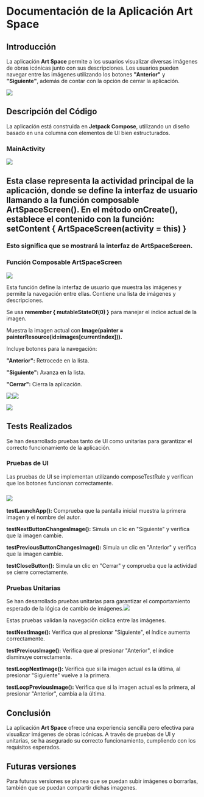 # <a name="_wqoikhl3tzzb"></a>**Documentación de la Aplicación Art Space**
## <a name="_s51mhwheua4g"></a>**Introducción**
La aplicación **Art Space** permite a los usuarios visualizar diversas imágenes de obras icónicas junto con sus descripciones. Los usuarios pueden navegar entre las imágenes utilizando los botones **"Anterior"** y **"Siguiente"**, además de contar con la opción de cerrar la aplicación.

![](Aspose.Words.61da1fca-b7e1-48e1-9f57-d8e9ddc2a9e6.001.png)
##
##
## <a name="_tonff1l2kzn6"></a><a name="_brqn4997o259"></a><a name="_cmbgxle4t4n"></a>**Descripción del Código**
La aplicación está construida en **Jetpack Compose**, utilizando un diseño basado en una columna con elementos de UI bien estructurados.
### <a name="_cztvmn4aqgq2"></a>**MainActivity**
![](Aspose.Words.61da1fca-b7e1-48e1-9f57-d8e9ddc2a9e6.002.png)

Esta clase representa la actividad principal de la aplicación, donde se define la interfaz de usuario llamando a la función composable **ArtSpaceScreen()**.
<a name="_2z35ydx8ura5"></a>En el método **onCreate()**, establece el contenido con la función:
**setContent { ArtSpaceScreen(activity = this) }**
-----------------------------------------------------------------------------------------------
### <a name="_qyvq2lalunay"></a>Esto significa que se mostrará la interfaz de **ArtSpaceScreen.**
###
###
###
###
###
###
###
###
###
###
### <a name="_9qxov7wynud3"></a><a name="_il6hm9aq4wg7"></a><a name="_4vyjckugwoqd"></a><a name="_ugk1bw2cy45q"></a><a name="_rqib2qmb9rrc"></a><a name="_48d90maj8kk5"></a><a name="_60smox6lxxv7"></a><a name="_9u5lul25hngd"></a><a name="_4614ug21r8ta"></a><a name="_y6w43jhabwc3"></a><a name="_fqyg14f138qf"></a>**Función Composable ArtSpaceScreen**
![](Aspose.Words.61da1fca-b7e1-48e1-9f57-d8e9ddc2a9e6.003.png)

Esta función define la interfaz de usuario que muestra las imágenes y permite la navegación entre ellas. Contiene una lista de imágenes y descripciones.

Se usa **remember { mutableStateOf(0) }** para manejar el índice actual de la imagen.

Muestra la imagen actual con **Image(painter = painterResource(id=images[currentIndex])).**

Incluye botones para la navegación:

**"Anterior":** Retrocede en la lista.

**"Siguiente":** Avanza en la lista.

**"Cerrar":** Cierra la aplicación.


![](Aspose.Words.61da1fca-b7e1-48e1-9f57-d8e9ddc2a9e6.004.png)![](Aspose.Words.61da1fca-b7e1-48e1-9f57-d8e9ddc2a9e6.005.png)

![](Aspose.Words.61da1fca-b7e1-48e1-9f57-d8e9ddc2a9e6.006.png)
## <a name="_n492o0ora1yx"></a>
## <a name="_y9gs4x5eyiiw"></a>**Tests Realizados**
Se han desarrollado pruebas tanto de UI como unitarias para garantizar el correcto funcionamiento de la aplicación.
### <a name="_ixy5z7c8h8ua"></a>**Pruebas de UI**
Las pruebas de UI se implementan utilizando composeTestRule y verifican que los botones funcionan correctamente.
### ![](Aspose.Words.61da1fca-b7e1-48e1-9f57-d8e9ddc2a9e6.007.png)

<a name="_363bud9n4hng"></a>**testLaunchApp():** Comprueba que la pantalla inicial muestra la primera imagen y el nombre del autor.

**testNextButtonChangesImage():** Simula un clic en "Siguiente" y verifica que la imagen cambie.

**testPreviousButtonChangesImage():** Simula un clic en "Anterior" y verifica que la imagen cambie.

**testCloseButton():** Simula un clic en "Cerrar" y comprueba que la actividad se cierre correctamente.

###
###
###
###
###
###
###
###
###
###
###
###
###
###
###
###
### <a name="_4v85r56266xn"></a><a name="_2r6dtwzf25da"></a><a name="_5q1v1686k2z6"></a><a name="_a0j3k4ggwkgo"></a><a name="_2o5kfmh0hopn"></a><a name="_dvlspenqbc1u"></a><a name="_ybcdrbk6uhuf"></a><a name="_jn30c4kdnatf"></a><a name="_cf16mxy0jk04"></a><a name="_pizgygzhb6ez"></a><a name="_ts6rymrdwmig"></a><a name="_6olkfw3j78ib"></a><a name="_26extl1byqvw"></a><a name="_5hnnwe1h1u3x"></a><a name="_60ksk92zyo4o"></a><a name="_cvm1ryaeh683"></a><a name="_s068oz625wzz"></a>**Pruebas Unitarias**
Se han desarrollado pruebas unitarias para garantizar el comportamiento esperado de la lógica de cambio de imágenes.![](Aspose.Words.61da1fca-b7e1-48e1-9f57-d8e9ddc2a9e6.008.png)



Estas pruebas validan la navegación cíclica entre las imágenes.

**testNextImage():** Verifica que al presionar "Siguiente", el índice aumenta correctamente.

**testPreviousImage():** Verifica que al presionar "Anterior", el índice disminuye correctamente.

**testLoopNextImage():** Verifica que si la imagen actual es la última, al presionar "Siguiente" vuelve a la primera.

**testLoopPreviousImage():** Verifica que si la imagen actual es la primera, al presionar "Anterior", cambia a la última.

## <a name="_zbg612t5l71t"></a>**Conclusión**
La aplicación **Art Space** ofrece una experiencia sencilla pero efectiva para visualizar imágenes de obras icónicas. A través de pruebas de UI y unitarias, se ha asegurado su correcto funcionamiento, cumpliendo con los requisitos esperados.

## <a name="_3obnjdydgyp6"></a>**Futuras versiones**

Para futuras versiones se planea que se puedan subir imágenes o borrarlas, también que se puedan compartir dichas imagenes.
